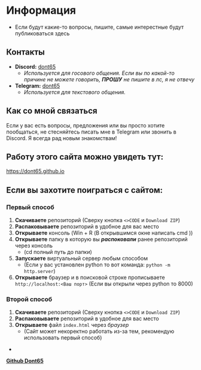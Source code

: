 # Информация
- Если будут какие-то вопросы, пишите, самые интерестные будут публиковаться здесь
  
## Контакты

*   **Discord:** [dont65](https://discordapp.com/users/dont65)
    *   *Используется для госового общения. Если вы по какой-то причине не можете говорить, **ПРОШУ** не пишите в лс, я не отвечу*
*   **Telegram:** [dont65](https://t.me/dont65)
    *  *Используется для текстового общения.*

## Как со мной связаться

Если у вас есть вопросы, предложения или вы просто хотите пообщаться, не стесняйтесь писать мне в Telegram или звонить в Discord. Я всегда рад новым знакомствам!

## Работу этого сайта можно увидеть тут:
https://dont65.github.io


## Если вы захотите поиграться с сайтом:
### Первый способ
1. **Скачиваете** репозиторий (Сверху кнопка `<>CODE` и `Download ZIP`)
2. **Распаковываете** репозиторий в удобное для вас место
3. **Открываете** консоль (Win + R (В открывшимся окне написать cmd )) 
4. **Открываете** папку в которую вы ***распоковали*** ранее репозиторий через консоль
    *   (cd полный путь до папки)
5. **Запускаете** виртуальный сервер любым способом 
    *   (Если у вас установлен python то вот команда: `python -m http.server`)
6. **Открываете** браузер и в поисковой строке прописываете ```http://localhost:<Ваш порт>``` (Если вы открыли через python то 8000)

### Второй способ
1. **Скачиваете** репозиторий (Сверху кнопка `<>CODE` и `Download ZIP`)
2. **Распаковываете** репозиторий в удобное для вас место
3. **Открываете** файл `index.html` через *браузер*
    *   (Сайт может некоректно работать из-за тем, рекомендую использовать первый способ)
*
**[Github Dont65](https://github.com/Dont65)**

